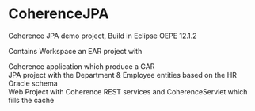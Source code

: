 CoherenceJPA
============

Coherence JPA demo project, Build in Eclipse OEPE 12.1.2 

Contains Workspace an EAR project with

Coherence application which produce a GAR    
JPA project with the Department & Employee entities based on the HR Oracle schema  
Web Project with Coherence REST services and CoherenceServlet which fills the cache  